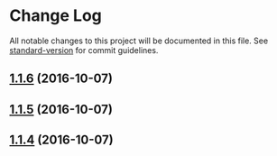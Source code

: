 # Change Log

All notable changes to this project will be documented in this file. See [standard-version](https://github.com/conventional-changelog/standard-version) for commit guidelines.

<a name="1.1.6"></a>
## [1.1.6](https://github.com/massan81/angular-strap.git/compare/v1.1.5...v1.1.6) (2016-10-07)



<a name="1.1.5"></a>
## [1.1.5](https://github.com/massan81/angular-strap.git/compare/v1.1.4...v1.1.5) (2016-10-07)



<a name="1.1.4"></a>
## [1.1.4](https://github.com/massan81/angular-strap.git/test/compare/v1.1.3...v1.1.4) (2016-10-07)
